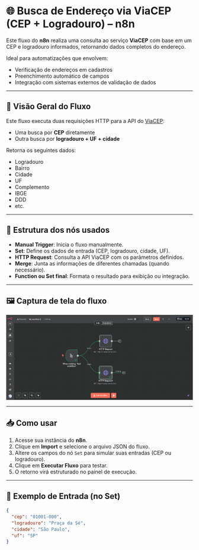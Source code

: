 # 🌐 Busca de Endereço via ViaCEP (CEP + Logradouro) – n8n

Este fluxo do **n8n** realiza uma consulta ao serviço **ViaCEP** com base em um CEP e logradouro informados, retornando dados completos do endereço.

Ideal para automatizações que envolvem:
- Verificação de endereços em cadastros
- Preenchimento automático de campos
- Integração com sistemas externos de validação de dados

---

## 📌 Visão Geral do Fluxo

Este fluxo executa duas requisições HTTP para a API do [ViaCEP](https://viacep.com.br):
- Uma busca por **CEP** diretamente
- Outra busca por **logradouro + UF + cidade**

Retorna os seguintes dados:
- Logradouro
- Bairro
- Cidade
- UF
- Complemento
- IBGE
- DDD
- etc.

---

## 📂 Estrutura dos nós usados

- **Manual Trigger**: Inicia o fluxo manualmente.
- **Set**: Define os dados de entrada (CEP, logradouro, cidade, UF).
- **HTTP Request**: Consulta a API ViaCEP com os parâmetros definidos.
- **Merge**: Junta as informações de diferentes chamadas (quando necessário).
- **Function ou Set final**: Formata o resultado para exibição ou integração.

---

## 🖼️ Captura de tela do fluxo

![Visualização do Fluxo](https://github.com/claramoura03/fluxos-n8n/blob/main/viacep-busca-endereco/fluxo-n8n-http-request-viacep.png?raw=true)

---

## 📥 Como usar

1. Acesse sua instância do **n8n**.
2. Clique em **Import** e selecione o arquivo JSON do fluxo.
3. Altere os campos do nó `Set` para simular suas entradas (CEP ou logradouro).
4. Clique em **Executar Fluxo** para testar.
5. O retorno virá estruturado no painel de execução.

---

## 🧪 Exemplo de Entrada (no Set)

```json
{
  "cep": "01001-000",
  "logradouro": "Praça da Sé",
  "cidade": "São Paulo",
  "uf": "SP"
}
